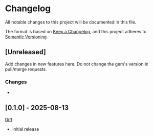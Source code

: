 # Changelog

All notable changes to this project will be documented in this file.

The format is based on [Keep a Changelog](https://keepachangelog.com/en/1.0.0/),
and this project adheres to [Semantic Versioning](https://semver.org/spec/v2.0.0.html).

## [Unreleased]

Add changes in new features here. Do not change the gem's version in pull/merge requests.

### Changes
-

## [0.1.0] - 2025-08-13

[Diff](https://github.com/Verseth/ruby-nested_hash_builder/compare/v0.0.0...v0.1.0)

- Initial release
